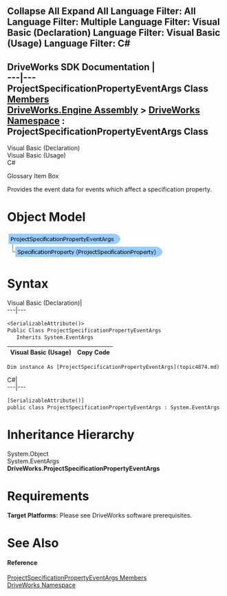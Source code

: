 Collapse All Expand All Language Filter: All  Language Filter: Multiple  Language Filter: Visual Basic (Declaration) Language Filter: Visual Basic (Usage) Language Filter: C#  
---  
DriveWorks SDK Documentation  |   
---|---  
ProjectSpecificationPropertyEventArgs Class   
[Members](topic4875.md)   
[DriveWorks.Engine Assembly](topic2156.md) > [DriveWorks Namespace](topic2159.md) : ProjectSpecificationPropertyEventArgs Class  
---  
  
Visual Basic (Declaration)    
Visual Basic (Usage)    
C# 

Glossary Item Box

Provides the event data for events which affect a specification property. 

# Object Model

![](dotnetdiagramimages/image240.png)

# Syntax

Visual Basic (Declaration)|   
---|---  
      
    
    <SerializableAttribute()>
    Public Class ProjectSpecificationPropertyEventArgs 
       Inherits System.EventArgs  
  
Visual Basic (Usage)| Copy Code  
---|---  
      
    
    Dim instance As [ProjectSpecificationPropertyEventArgs](topic4874.md)  
  
C#|   
---|---  
      
    
    [SerializableAttribute()]
    public class ProjectSpecificationPropertyEventArgs : System.EventArgs   
  
# Inheritance Hierarchy

System.Object  
System.EventArgs  
**DriveWorks.ProjectSpecificationPropertyEventArgs**  


# Requirements

**Target Platforms:** Please see DriveWorks software prerequisites.

# See Also

#### Reference

[ProjectSpecificationPropertyEventArgs Members](topic4875.md)   
[DriveWorks Namespace](topic2159.md)


